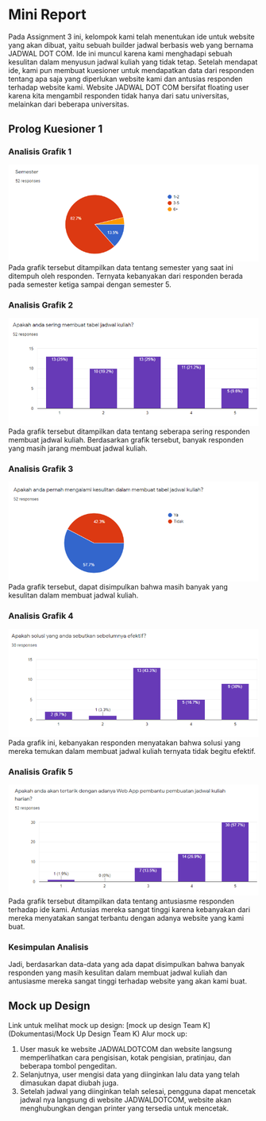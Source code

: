 # Mini Report

Pada Assignment 3 ini, kelompok kami telah menentukan ide untuk website yang akan dibuat, yaitu sebuah builder jadwal berbasis web yang bernama JADWAL DOT COM. Ide ini muncul karena kami menghadapi sebuah kesulitan dalam menyusun jadwal kuliah yang tidak tetap. Setelah mendapat ide, kami pun membuat kuesioner untuk mendapatkan data dari responden tentang apa saja yang diperlukan website kami dan antusias responden terhadap website kami.
Website JADWAL DOT COM bersifat floating user karena kita mengambil responden tidak hanya dari satu universitas, melainkan dari beberapa universitas.

## Prolog Kuesioner 1
### Analisis Grafik 1
<img src="Dokumentasi/chart1.png"/>
Pada grafik tersebut ditampilkan data tentang semester yang saat ini ditempuh oleh responden. Ternyata kebanyakan dari responden berada pada semester ketiga sampai dengan semester 5.

### Analisis Grafik 2
<img src="Dokumentasi/chart2.png"/>
Pada grafik tersebut ditampilkan data tentang seberapa sering responden membuat jadwal kuliah. Berdasarkan grafik tersebut, banyak responden yang masih jarang membuat jadwal kuliah.

### Analisis Grafik 3
<img src="Dokumentasi/chart3.png"/>
Pada grafik tersebut, dapat disimpulkan bahwa masih banyak yang kesulitan dalam membuat jadwal kuliah.

### Analisis Grafik 4
<img src="Dokumentasi/chart4.png"/>
Pada grafik ini, kebanyakan responden menyatakan bahwa solusi yang mereka temukan dalam membuat jadwal kuliah ternyata tidak begitu efektif.

### Analisis Grafik 5
<img src="Dokumentasi/chart5.png"/>
Pada grafik tersebut ditampilkan data tentang antusiasme responden terhadap ide kami. Antusias mereka sangat tinggi karena kebanyakan dari mereka menyatakan sangat terbantu dengan adanya website yang kami buat.

### Kesimpulan Analisis
Jadi, berdasarkan data-data yang ada dapat disimpulkan bahwa banyak responden yang masih kesulitan dalam membuat jadwal kuliah dan antusiasme mereka sangat tinggi terhadap website yang akan kami buat.

## Mock up Design
Link untuk melihat mock up design: [mock up design Team K](Dokumentasi/Mock Up Design Team K)
Alur mock up:
1.  User masuk ke website JADWALDOTCOM dan website langsung memperlihatkan cara pengisisan, kotak pengisian, pratinjau, dan beberapa tombol pengeditan. 
2.  Selanjutnya, user mengisi data yang diinginkan lalu data yang telah  dimasukan dapat diubah juga. 
3.  Setelah jadwal yang diinginkan telah selesai, pengguna  dapat mencetak jadwal nya langsung di website JADWALDOTCOM, website akan menghubungkan dengan printer yang tersedia untuk mencetak.



